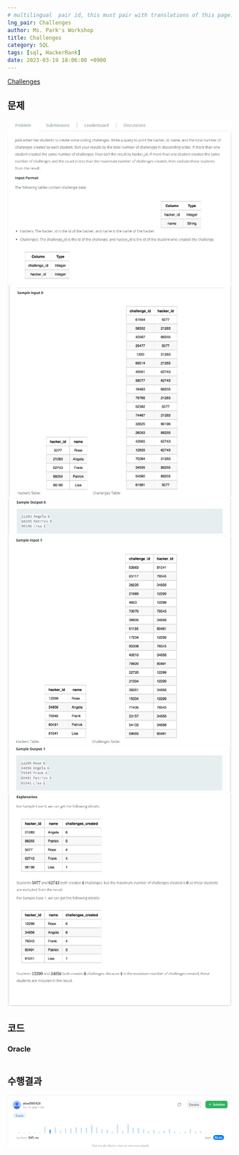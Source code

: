 ```yaml
---
# multilingual  pair id, this must pair with translations of this page. (This name must be unique)
lng_pair: Challenges
author: Ms. Park's Workshop
title: Challenges
category: SQL
tags: [sql, HackerRank]
date: 2023-03-19 18:06:00 +0900
---
```

<!-- 소제목 -->
<!-- outline-start -->
<a href="https://www.hackerrank.com/challenges/challenges/problem?h_r=internal-search">Challenges</a>
<!-- outline-end -->

<h2>문제</h2>
<img src="/assets/img/posts/sql/Challenges1.jpg" title="Challenges1.jpg" alt="Challenges1.jpg"/><br>
<img src="/assets/img/posts/sql/Challenges2.jpg" title="Challenges2.jpg" alt="Challenges2.jpg"/><br>
<img src="/assets/img/posts/sql/Challenges3.jpg" title="Challenges3.jpg" alt="Challenges3.jpg"/><br>
<img src="/assets/img/posts/sql/Challenges4.jpg" title="Challenges4.jpg" alt="Challenges4.jpg"/><br>
<img src="/assets/img/posts/sql/Challenges5.jpg" title="Challenges5.jpg" alt="Challenges5.jpg"/><br>
<img src="/assets/img/posts/sql/Challenges6.jpg" title="Challenges6.jpg" alt="Challenges6.jpg"/><br>

<h2>코드</h2>
<h3>Oracle</h3>

```sql

```


<h2>수행결과</h2>
<img src="/assets/img/posts/sql/184result.jpg" title="184result.jpg" alt="184result.jpg"/><br>